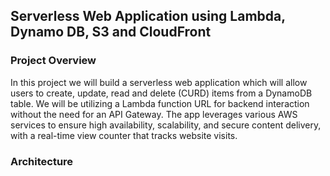 ## Serverless Web Application using Lambda, Dynamo DB, S3 and CloudFront
### Project Overview
In this project we will build a serverless web application which will allow users to create, update, read and delete (CURD) items from a DynamoDB table. We will be utilizing a Lambda function URL for backend interaction without the need for an API Gateway. The app leverages various AWS services to ensure high availability, scalability, and secure content delivery, with a real-time view counter that tracks website visits.
### Architecture



